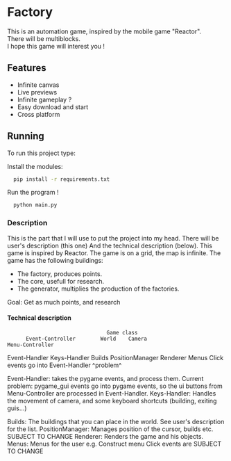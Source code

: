 # Factory

This is an automation game, inspired by the mobile game "Reactor". \
There will be multiblocks. \
I hope this game will interest you !

## Features

- Infinite canvas
- Live previews
- Infinite gameplay ?
- Easy download and start
- Cross platform


## Running

To run this project type:

Install the modules:
```bash
  pip install -r requirements.txt
```
Run the program !
```bash
  python main.py
```

### Description
This is the part that I will use to put the project into my head. There will be user's description
(this one)
And the technical description (below).
This game is inspired by Reactor. The game is on a grid, the map is infinite.
The game has the following buildings:
- The factory, produces points.
- The core, usefull for research.
- The generator, multiplies the production of the factories.

Goal: Get as much points, and research

#### Technical description
                                    Game class
          Event-Controller        World    Camera                          Menu-Controller 
  Event-Handler Keys-Handler  Builds PositionManager Renderer   Menus Click events go into Event-Handler
                                                                                    ^problem^

Event-Handler: takes the pygame events, and process them.
Current problem: pygame_gui events go into pygame events, so the ui buttons from Menu-Controller are processed in Event-Handler.
Keys-Handler: Handles the movement of camera, and some keyboard shortcuts (building, exiting guis...)

Builds: The buildings that you can place in the world. See user's description for the list.
PositionManager: Manages position of the cursor, builds etc. SUBJECT TO CHANGE
Renderer: Renders the game and his objects.
Menus: Menus for the user e.g. Construct menu
Click events are SUBJECT TO CHANGE
